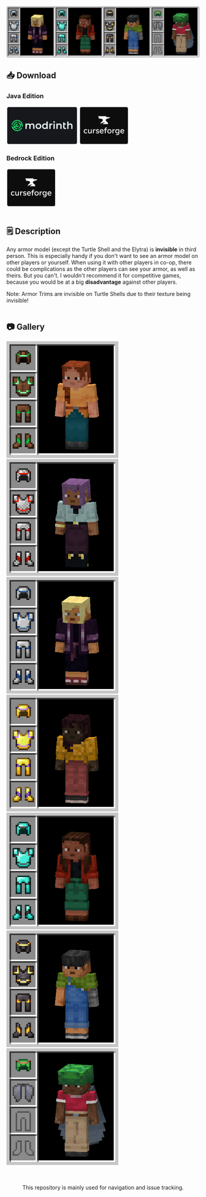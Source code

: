 ![Invisible Armor Model Banner](banner.png)
## 📥 Download
### Java Edition
[<img src="modrinth.png" height="100">](https://modrinth.com/resourcepack/invisible-armor-model-for-java)
[<img src="curseforge.png" height="100">](https://curseforge.com/minecraft/texture-packs/invisible-armor-model-for-java)
### Bedrock Edition
[<img src="curseforge.png" height="100">](https://curseforge.com/minecraft-bedrock/addons/invisible-armor-model-for-bedrock)
<br></br>
## 🗒️ Description
Any armor model (except the Turtle Shell and the Elytra) is **invisible** in third person. This is especially handy if you don't want to see an armor model on other players or yourself. When using it with other players in co-op, there could be complications as the other players can see your armor, as well as theirs. But you can't. I wouldn't recommend it for competitive games, because you would be at a big **disadvantage** against other players.

Note: Armor Trims are invisible on Turtle Shells due to their texture being invisible!
<br></br>
## 📷 Gallery
![Leather Armor](leather.png)
![Chainmail Armor](chainmail.png)
![Iron Armor](iron.png)
![Gold Armor](gold.png)
![Diamond Armor](diamond.png)
![Netherite Armor](netherite.png)
![Turtle Shell, Elytra](turtle.png)
<br></br>
##
<center><p>This repository is mainly used for navigation and issue tracking.</p></center>
